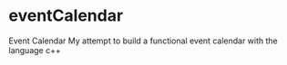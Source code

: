 # eventCalendar
Event Calendar
My attempt to build a functional event calendar with the language c++
